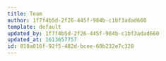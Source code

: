 ```yaml
---
title: Team
author: 1f7f4b5d-2f26-445f-984b-c1bf3adad660
template: default
updated_by: 1f7f4b5d-2f26-445f-984b-c1bf3adad660
updated_at: 1613657757
id: 010a016f-92f5-482d-bcee-60b232e7c328
---
```

